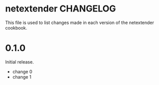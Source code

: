 # netextender CHANGELOG

This file is used to list changes made in each version of the netextender cookbook.

# 0.1.0

Initial release.

- change 0
- change 1

